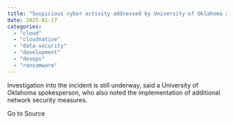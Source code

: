 ```yaml
---
title: "Suspicious cyber activity addressed by University of Oklahoma amid Fog ransomware claims"
date: 2025-01-17
categories: 
  - "cloud"
  - "cloudnative"
  - "data-security"
  - "development"
  - "devops"
  - "ransomware"
---
```


Investigation into the incident is still underway, said a University of Oklahoma spokesperson, who also noted the implementation of additional network security measures.

Go to Source
